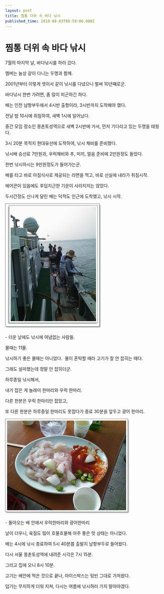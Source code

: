 ```yaml
---
layout: post
title: 찜통 더위 속 바다 낚시
published_time: 2010-08-03T08:59:00.000Z
---
```


# 찜통 더위 속 바다 낚시


7월의 마지막 날, 바다낚시를 하러 갔다.

멤버는 늘상 같이 다니는 두명과 함께.

2001년부터 이렇게 셋이서 같이 낚시를 다녔으니 벌써 10년째로군.

바다낚시 한번 가려면, 좀 많이 피곤하긴 하다.

배는 인천 남항부두에서 4시반 출항이라, 3시반까지 도착해야 했다.

전날 밤 10시에 취침하여, 새벽 1시에 일어났다.

중간 모임 장소인 몽촌토성역으로 새벽 2시반에 가서, 먼저 기다리고 있는 두명을 태웠다.

3시 20분 목적지 현대유선에 도착하여, 낚시 채비를 준비했다.

낚시배 승선료 7만원과, 우럭채비와 추, 미끼, 얼음 준비에 2만원정도 들었다.

한번 낚시하시는 9만원정도가 들어가는군.

배를 타고 바로 아침식사로 제공되는 라면을 먹고, 바로 선실에 내라가 취침시작.

에어콘이 있음에도 후덥지근한 기운이 사라지지는 않았다.

두시간정도 신나게 달린 배는 덕적도 인근에 도착했고, 낚시 시작.

![](../pds/201008/03/80/a0109780_4c5757e5685cb.jpg)

\- 더운 날에도 낚시에 여념없는 사람들.

물때는 11물.

낚시하기 좋은 물때는 아니었다.  물이 혼탁할 때라 고기가 잘 안 잡히는 때다.

그래도 설마했는데 정말 안 잡히더군.

하루종일 낚시해서,

내가 잡은 게 놀래미 한마리와 우럭 한마리.

다른 한분은 우럭 한마리만 잡았고,

또 다른 한분은 하루종일 한마리도 못잡다가 종료 30분을 앞두고 광어 한마리.

![](../pds/201008/03/80/a0109780_4c5757e68d7ca.jpg)

\- 돌아오는 배 안에서 우럭한마리와 광어한마리

날이 더우니, 육질도 많이 흐물흐물해 아주 좋은 맛 상태는 아니었다.

배는 4시에 낚시 종료하여 5시 40분쯤 출발지 남항부두로 들어왔다.

다시 서울 몽촌토성역에 내려준 시각은 7시 15분.

그리고 집에 오니 8시 10분.

고기는 배안에 먹은 것으로 끝나, 아이스박스는 텅빈 그대로 가져왔다.

덥기는 무지하게 더워 지쳐, 다시는 여름에 낚시하러 가지 말아야겠다.

